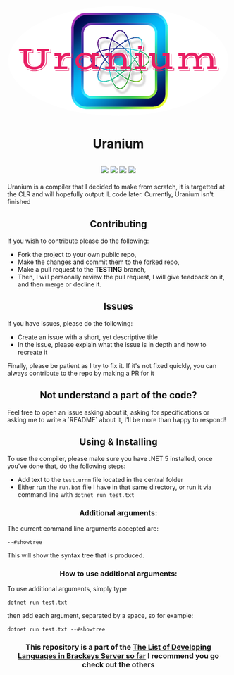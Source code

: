 <h1 align="center" style="position: relative;">
<img width="500" style="border-radius: 50%;" src="UraniumLogo.png" alt="Uranium Logo" /></h1>
<h1 align="center"> Uranium </h1>
<h2 align="center"> 
  <img src="https://img.shields.io/github/workflow/status/Juptian/Uranium/Windows?label=Build&style=plastic"/> 
  <img src="https://img.shields.io/badge/Language-C%23-success?color=success&style=plastic"/> 
  <img src="https://img.shields.io/github/license/Juptian/Uranium?color=success&style=plastic"/>
  <img src="https://codecov.io/gh/Juptian/Uranium/branch/main/graph/badge.svg?token=Y8FO4OE36H"/>
</h2>
Uranium is a compiler that I decided to make from scratch, it is targetted at the CLR and will hopefully output IL code later. Currently, Uranium isn't finished

<h2 align="center"> Contributing </h2>

If you wish to contribute please do the following:
* Fork the project to your own public repo,
* Make the changes and commit them to the forked repo,
* Make a pull request to the **TESTING** branch,
* Then, I will personally review the pull request, I will give feedback on it, and then merge or decline it.

<h2 align="center"> Issues </h2>

If you have issues, please do the following:
* Create an issue with a short, yet descriptive title
* In the issue, please explain what the issue is in depth and how to recreate it

Finally, please be patient as I try to fix it. If it's not fixed quickly, you can always contribute to the repo by making a PR for it

<h2 align="center"> Not understand a part of the code? </h2>
Feel free to open an issue asking about it, asking for specifications or asking me to write a `README` about it, I'll be more than happy to respond!

<h2 align="center"> Using & Installing </h2>

To use the compiler, please make sure you have .NET 5 installed, once you've done that, do the following steps:
* Add text to the ` test.urnm ` file located in the central folder
* Either run the ` run.bat ` file I have in that same directory, or run it via command line with ` dotnet run test.txt `

<h3 align="center"> Additional arguments: </h3>
The current command line arguments accepted are:

```
--#showtree
```
This will show the syntax tree that is produced.

<h3 align="center"> How to use additional arguments: </h3>
To use additional arguments, simply type 

```
dotnet run test.txt
``` 
 
then add each argument, separated by a space, so for example:

``` 
dotnet run test.txt --#showtree 
```


<h3 align="center">This repository is a part of the <b><a href="https://github.com/salty-sweet/TLoDLiBSsf">The List of Developing Languages in Brackeys Server so far</a> I recommend you go check out the others</h4>
